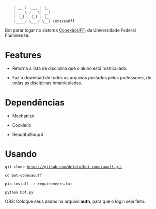 ```python
	_____        _   
    | __ )  ___ | |_ 
    |  _ \ / _ \| __|
    | |_) | (_) | |_ 
    |____/ \___/ \__| ConexaoUff    
```

Bot parar logar no sistema [ConexãoUFF](https://sistemas.uff.br/conexaouff), da Universidade Federal Fluminense.


# Features #

* Retorna a lista de disciplina que o aluno está matriculado.

* Faz o download de todos os arquivos postados pelos professores, de todas as disciplinas nmatriculadas.

# Dependências #


* Mechanize

* Cookielib

* BeautifulSoup4

# Usando #


<code>git clone https://github.com/delete/bot-conexaouff.git</code>

<code>cd bot-conexaouff</code>

<code>pip install -r requirements.txt</code>

<code>python bot.py</code>

OBS: Coloque seus dados no arquivo **auth**, para que o login seja feito.
